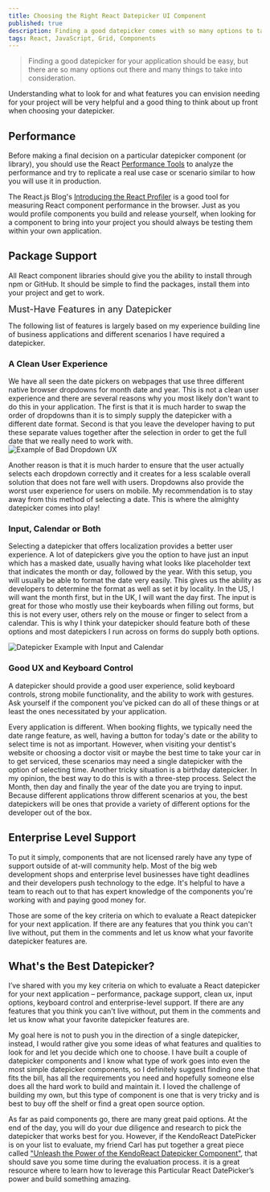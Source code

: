 ```yaml
---
title: Choosing the Right React Datepicker UI Component
published: true
description: Finding a good datepicker comes with so many options to take into consideration, let's talk about what features to look for in a React datepicker!
tags: React, JavaScript, Grid, Components
---
```


> Finding a good datepicker for your application should be easy, but there are so many options out there and many things to take into consideration.

Understanding what to look for and what features you can envision needing for your project will be very helpful and a good thing to think about up front when choosing your datepicker.

## Performance

Before making a final decision on a particular datepicker component (or library), you should use the React [Performance Tools](https://reactjs.org/docs/perf.html) to analyze the performance and try to replicate a real use case or scenario similar to how you will use it in production.

The React.js Blog's [Introducing the React Profiler](https://reactjs.org/blog/2018/09/10/introducing-the-react-profiler.html) is a good tool for measuring React component performance in the browser. Just as you would profile components you build and release yourself, when looking for a component to bring into your project you should always be testing them within your own application.

## Package Support

All React component libraries should give you the ability to install through npm or GitHub. It should be simple to find the packages, install them into your project and get to work.

<span style="font-size: 18px;">Must-Have Features in any Datepicker</span>  

The following list of features is largely based on my experience building line of business applications and different scenarios I have required a datepicker.

### A Clean User Experience

We have all seen the date pickers on webpages that use three different native browser dropdowns for month date and year. This is not a clean user experience and there are several reasons why you most likely don't want to do this in your application. The first is that it is much harder to swap the order of dropdowns than it is to simply supply the datepicker with a different date format. Second is that you leave the developer having to put these separate values together after the selection in order to get the full date that we really need to work with.  
![Example of Bad Dropdown UX](https://d585tldpucybw.cloudfront.net/sfimages/default-source/default-album/threedropdowns.gif?sfvrsn=96df7da_1 "Example of Bad Dropdown UX")

Another reason is that it is much harder to ensure that the user actually selects each dropdown correctly and it creates for a less scalable overall solution that does not fare well with users. Dropdowns also provide the worst user experience for users on mobile. My recommendation is to stay away from this method of selecting a date. This is where the almighty datepicker comes into play!

### Input, Calendar or Both

Selecting a datepicker that offers localization provides a better user experience. A lot of datepickers give you the option to have just an input which has a masked date, usually having what looks like placeholder text that indicates the month or day, followed by the year. With this setup, you will usually be able to format the date very easily. This gives us the ability as developers to determine the format as well as set it by locality. In the US, I will want the month first, but in the UK, I will want the day first. The input is great for those who mostly use their keyboards when filling out forms, but this is not every user, others rely on the mouse or finger to select from a calendar. This is why I think your datepicker should feature both of these options and most datepickers I run across on forms do supply both options.  

![Datepicker Example with Input and Calendar](https://d585tldpucybw.cloudfront.net/sfimages/default-source/default-album/inputandcalendar.gif?sfvrsn=55f2ca66_1 "Datepicker Example with Input and Calendar")

### Good UX and Keyboard Control

A datepicker should provide a good user experience, solid keyboard controls, strong mobile functionality, and the ability to work with gestures. Ask yourself if the component you’ve picked can do all of these things or at least the ones necessitated by your application.

Every application is different. When booking flights, we typically need the date range feature, as well, having a button for today's date or the ability to select time is not as important. However, when visiting your dentist's website or choosing a doctor visit or maybe the best time to take your car in to get serviced, these scenarios may need a single datepicker with the option of selecting time. Another tricky situation is a birthday datepicker. In my opinion, the best way to do this is with a three-step process. Select the Month, then day and finally the year of the date you are trying to input. Because different applications throw different scenarios at you, the best datepickers will be ones that provide a variety of different options for the developer out of the box.

## Enterprise Level Support

To put it simply, components that are not licensed rarely have any type of support outside of at-will community help. Most of the big web development shops and enterprise level businesses have tight deadlines and their developers push technology to the edge. It's helpful to have a team to reach out to that has expert knowledge of the components you're working with and paying good money for.

Those are some of the key criteria on which to evaluate a React datepicker for your next application. If there are any features that you think you can't live without, put them in the comments and let us know what your favorite datepicker features are.

## What's the Best Datepicker?

I’ve shared with you my key criteria on which to evaluate a React datepicker for your next application – performance, package support, clean ux, input options, keyboard control and enterprise-level support. If there are any features that you think you can't live without, put them in the comments and let us know what your favorite datepicker features are.

My goal here is not to push you in the direction of a single datepicker, instead, I would rather give you some ideas of what features and qualities to look for and let you decide which one to choose. I have built a couple of datepicker components and I know what type of work goes into even the most simple datepicker components, so I definitely suggest finding one that fits the bill, has all the requirements you need and hopefully someone else does all the hard work to build and maintain it. I loved the challenge of building my own, but this type of component is one that is very tricky and is best to buy off the shelf or find a great open source option.

As far as paid components go, there are many great paid options. At the end of the day, you will do your due diligence and research to pick the datepicker that works best for you. However, if the KendoReact DatePicker is on your list to evaluate, my friend Carl has put together a great piece called ["Unleash the Power of the KendoReact Datepicker Component"](https://www.telerik.com/blogs/powerful-react-datepicker-component-example), that should save you some time during the evaluation process. it is a great resource where to learn how to leverage this Particular React DatePicker’s power and build something amazing.